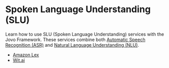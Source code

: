 # Spoken Language Understanding (SLU)

Learn how to use SLU (Spoken Language Understanding) services with the Jovo Framework. These services combine both [Automatic Speech Recognition (ASR)](../asr './asr') and [Natural Language Understanding (NLU)](../nlu './nlu').

- [Amazon Lex](https://v3.jovo.tech/marketplace/jovo-slu-lex)
- [Wit.ai](https://v3.jovo.tech/marketplace/jovo-slu-witai)

<!--[metadata]: {"description": "Learn how to use SLU (Spoken Language Understanding) services with the Jovo Framework. These services combine both Automatic Speech Recognition (ASR) and Natural Language Understanding (NLU).",
"route": "slu" }-->
